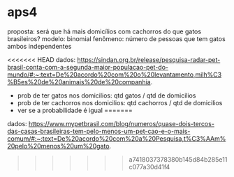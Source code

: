 # aps4
proposta: será que há mais domicílios com cachorros do que gatos brasileiros?
modelo: binomial
fenômeno: número de pessoas que tem gatos
ambos independentes

<<<<<<< HEAD
dados: https://sindan.org.br/release/pesquisa-radar-pet-brasil-conta-com-a-segunda-maior-populacao-pet-do-mundo/#:~:text=De%20acordo%20com%20o%20levantamento,milh%C3%B5es%20de%20animais%20de%20companhia.


- prob de ter gatos nos domicilios: qtd gatos / qtd de domicilios 
- prob de ter cachorros nos domicilios: qtd cachorros / qtd de domicilios
- ver se a probabilidade é igual 
=======

dados: https://www.mypetbrasil.com/blog/numeros/quase-dois-tercos-das-casas-brasileiras-tem-pelo-menos-um-pet-cao-e-o-mais-comum/#:~:text=De%20acordo%20com%20a%20Pesquisa,t%C3%AAm%20pelo%20menos%20um%20gato.
>>>>>>> a7418037378380b145d84b285e11c077a30d41f4
